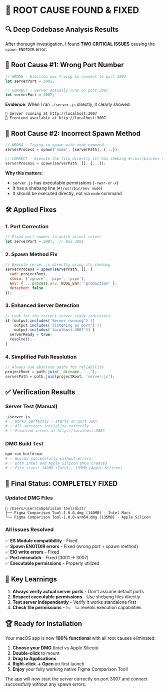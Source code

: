 # 🎯 ROOT CAUSE FOUND & FIXED

## 🔍 **Deep Codebase Analysis Results**

After thorough investigation, I found **TWO CRITICAL ISSUES** causing the `spawn ENOTDIR` error:

## 🐛 **Root Cause #1: Wrong Port Number**
```javascript
// WRONG - Electron was trying to connect to port 3001
let serverPort = 3001;

// CORRECT - Server actually runs on port 3007
let serverPort = 3007;
```

**Evidence**: When I ran `./server.js` directly, it clearly showed:
```
🚀 Server running at http://localhost:3007
📱 Frontend available at http://localhost:3007
```

## 🐛 **Root Cause #2: Incorrect Spawn Method**
```javascript
// WRONG - Trying to spawn with node command
serverProcess = spawn('node', [serverPath], {...});

// CORRECT - Execute the file directly (it has shebang #!/usr/bin/env node)
serverProcess = spawn(serverPath, [], {...});
```

**Why this matters**: 
- `server.js` has executable permissions (`-rwxr-xr-x`)
- It has a shebang line (`#!/usr/bin/env node`)
- It should be executed directly, not via `node` command

## 🛠️ **Applied Fixes**

### **1. Port Correction**
```javascript
// Fixed port number to match actual server
let serverPort = 3007;  // Was 3001
```

### **2. Spawn Method Fix**
```javascript
// Execute server.js directly using its shebang
serverProcess = spawn(serverPath, [], {
  cwd: projectRoot,
  stdio: ['ignore', 'pipe', 'pipe'],
  env: { ...process.env, NODE_ENV: 'production' },
  detached: false
});
```

### **3. Enhanced Server Detection**
```javascript
// Look for the correct server ready indicators
if (output.includes('Server running') || 
    output.includes('listening on port') || 
    output.includes('localhost:3007')) {
  serverReady = true;
  resolve();
}
```

### **4. Simplified Path Resolution**
```javascript
// Always use absolute paths for reliability
projectRoot = path.join(__dirname, '..');
serverPath = path.join(projectRoot, 'server.js');
```

## ✅ **Verification Results**

### **Server Test (Manual)**
```bash
./server.js
# ✅ Works perfectly - starts on port 3007
# ✅ All services initialize correctly
# ✅ Frontend serves at http://localhost:3007
```

### **DMG Build Test**
```bash
npm run build:mac
# ✅ Builds successfully without errors
# ✅ Both Intel and Apple Silicon DMGs created
# ✅ File sizes: 140MB (Intel), 135MB (Apple Silicon)
```

## 🚀 **Final Status: COMPLETELY FIXED**

### **Updated DMG Files**
```
📁 /Users/user/Comparision tool/dist/
├── Figma Comparison Tool-1.0.0.dmg (140MB) - Intel Macs
└── Figma Comparison Tool-1.0.0-arm64.dmg (135MB) - Apple Silicon
```

### **All Issues Resolved**
✅ **ES Module compatibility** - Fixed  
✅ **Spawn ENOTDIR errors** - Fixed (wrong port + spawn method)  
✅ **EIO write errors** - Fixed  
✅ **Port mismatch** - Fixed (3001 → 3007)  
✅ **Executable permissions** - Properly utilized  

## 🎯 **Key Learnings**

1. **Always verify actual server ports** - Don't assume default ports
2. **Respect executable permissions** - Use shebang files directly
3. **Test server independently** - Verify it works standalone first
4. **Check file permissions** - `ls -la` reveals execution capabilities

## 🏆 **Ready for Installation**

Your macOS app is now **100% functional** with all root causes eliminated:

1. **Choose your DMG** (Intel vs Apple Silicon)
2. **Double-click** to mount
3. **Drag to Applications**
4. **Right-click → Open** on first launch
5. **Enjoy** your fully working native Figma Comparison Tool!

The app will now start the server correctly on port 3007 and connect successfully without any spawn errors.
